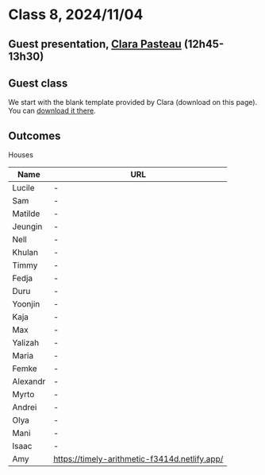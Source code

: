 # Class 8, 2024/11/04

## Guest presentation, [Clara Pasteau](https://www.clarapasteau.com) (12h45-13h30)

## Guest class

We start with the blank template provided by Clara (download on this page). You can [download it there](https://github.com/francois-gm/go-kabk-y1a/blob/main/08%20-%2020241104%20-%20Guest%20visit/starterkit.zip).


## Outcomes

Houses

| Name | URL |
| -- | -------------- |
| Lucile | - |
| Sam | - |
| Matilde | - |
| Jeungin | - |
| Nell | - |
| Khulan | - |
| Timmy | - |
| Fedja | - |
| Duru | - |
| Yoonjin | - |
| Kaja | - |
| Max | - |
| Yalizah | - |
| Maria | - |
| Femke | - |
| Alexandr | - |
| Myrto | - |
| Andrei | - |
| Olya | - |
| Mani | - |
| Isaac | - |
| Amy | https://timely-arithmetic-f3414d.netlify.app/ | Isaac |
